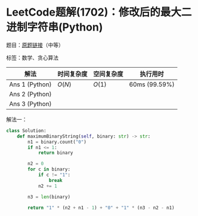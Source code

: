 # LeetCode题解(1702)：修改后的最大二进制字符串(Python)

题目：[原题链接](https://leetcode-cn.com/problems/maximum-binary-string-after-change/)（中等）

标签：数学、贪心算法

| 解法           | 时间复杂度 | 空间复杂度 | 执行用时      |
| -------------- | ---------- | ---------- | ------------- |
| Ans 1 (Python) | $O(N)$     | $O(1)$     | 60ms (99.59%) |
| Ans 2 (Python) |            |            |               |
| Ans 3 (Python) |            |            |               |

解法一：

```python
class Solution:
    def maximumBinaryString(self, binary: str) -> str:
        n1 = binary.count("0")
        if n1 <= 1:
            return binary

        n2 = 0
        for c in binary:
            if c != "1":
                break
            n2 += 1

        n3 = len(binary)

        return "1" * (n2 + n1 - 1) + "0" + "1" * (n3 - n2 - n1)
```

